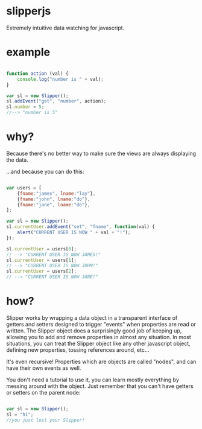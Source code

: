 slipperjs
=========

Extremely intuitive data watching for javascript.


example
=======

```javascript

function action (val) {
	console.log("number is " + val);
}

var sl = new Slipper();
sl.addEvent("get", "number", action);
sl.number = 5;
//--> "number is 5"

```


why?
====

Because there's no better way to make sure the views are always displaying the data.

...and because you can do this:

```javascript

var users = [
	{fname:"james", lname:"lay"},
	{fname:"john", lname:"do"},
	{fname:"jane", lname:"do"},
];

var sl = new Slipper();
sl.currentUser.addEvent("set", "fname", function(val) {
	alert("CURRENT USER IS NOW " + val + "!");
});

sl.currentUser = users[0];
// --> "CURRENT USER IS NOW JAMES!"
sl.currentUser = users[1];
// --> "CURRENT USER IS NOW JOHN!"
sl.currentUser = users[2];
// --> "CURRENT USER IS NOW JANE!"

```

how?
====

Slipper works by wrapping a data object in a transparent interface of getters and setters designed to trigger "events" when properties are read or written.
The Slipper object does a surprisingly good job of keeping up, allowing you to add and remove properties in almost any situation. In most situations, you 
can treat the Slipper object like any other javascript object, defining new properties, tossing references around, etc...

It's even recursive!  Properties which are objects are called "nodes", and can have their own events as well.

You don't need a tutorial to use it, you can learn mostly everything by messing around with the object.  Just remember that you can't have getters or setters on the parent node:

```javascript

var sl = new Slipper();
sl = "hi";
//you just lost your Slipper!

```


